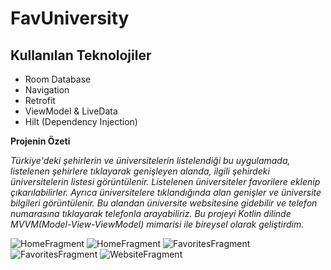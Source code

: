 # FavUniversity

## Kullanılan Teknolojiler<br/>
* Room Database
* Navigation
* Retrofit
* ViewModel & LiveData <br/>
* Hilt (Dependency Injection) <br/>

**Projenin Özeti** <br/>

*Türkiye'deki şehirlerin ve üniversitelerin listelendiği bu uygulamada, listelenen şehirlere
tıklayarak genişleyen alanda, ilgili şehirdeki üniversitelerin listesi görüntülenir. Listelenen
üniversiteler favorilere eklenip çıkarılabilirler. Ayrıca üniversitelere tıklandığında alan
genişler ve üniversite bilgileri görüntülenir. Bu alandan üniversite websitesine gidebilir ve
telefon numarasına tıklayarak telefonla arayabiliriz. Bu projeyi Kotlin dilinde MVVM(Model-View-ViewModel) mimarisi ile bireysel olarak geliştirdim.*<br/>

![HomeFragment](./images/HomeFragmentFirst.png)
![HomeFragment](./images/HomeFragmentSecond.png)
![FavoritesFragment](./images/FavoritesFragmentFirst.png)
![FavoritesFragment](./images/FavoritesFragmentSecond.png)
![WebsiteFragment](./images/WebsiteFragment.png)
